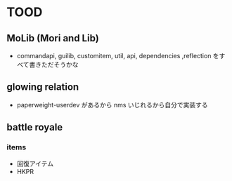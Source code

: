 # TOOD

## MoLib (Mori and Lib)

- commandapi, guilib, customitem, util, api, dependencies ,reflection をすべて書きただそうかな

## glowing relation

- paperweight-userdev があるから nms いじれるから自分で実装する

## battle royale

### items

- 回復アイテム
- HKPR
